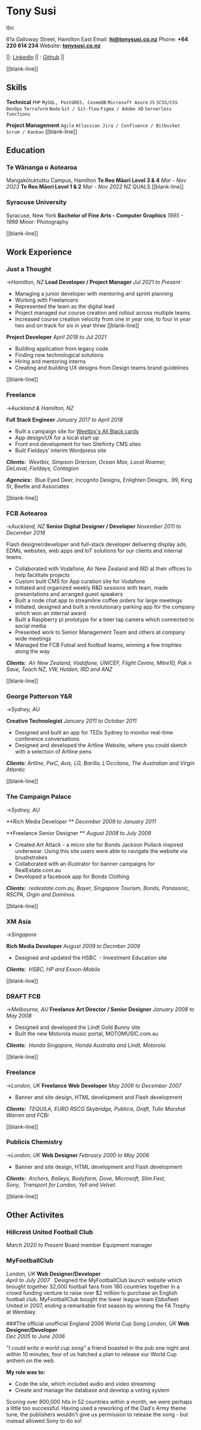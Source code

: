 # **Tony Susi**
tbc

61a Galloway Street, Hamilton East
Email: **<hi@tonysusi.co.nz>**
Phone: **+64 220 614 234**
Website: **[tonysusi.co.nz](tonysusi.co.nz)**

||: [LinkedIn](https://www.linkedin.com/in/tonysusi) || : [Github](https://github.com/tonysusi) ||

[[blank-line]]


## Skills

**Technical**
`PHP`
`MySQL, PostGRES, CosmoDB`
`Microsoft Azure`
`JS`
`SCSS/CSS`
`DevOps`
`Terraform`
`Node`
`Git / Git-flow`
`Figma / Adobe XD`
`Serverless functions`

**Project Management**
`Agile`
`Atlassian Jira / Confluence / Bitbucket`
`Scrum / Kanban`
[[blank-line]]

## Education

### Te Wānanga o Aotearoa
Mangakōtuktutku Campus, Hamilton
**Te Reo Māori Level 3 & 4**
_Mar - Nov 2023_
**Te Reo Māori Level 1 & 2**
_Mar - Nov 2022_
NZ QUALS
[[blank-line]]

### Syracuse University
Syracuse, New York
**Bachelor of Fine Arts - Computer Graphics**
_1995 - 1999_
Minor: Photography

[[blank-line]]


## Work Experience

### Just a Thought
->_Hamilton, NZ_
**Lead Developer / Project Manager**
_Jul 2021 to Present_

- Managing a junior developer with mentoring and sprint planning
- Working with Freelancers
- Represented the team as the digital lead
- Project managed our course creation and rollout across multiple teams 
- Increased course creation velocity from one in year one, to four in year two and on track for six in year three
[[blank-line]]

**Project Developer**
_April 2018 to Jul 2021_

- Building application from legacy code 
- Finding new technological solutions
- Hiring and mentoring interns
- Creating and building UX designs from Design teams brand guidelines


[[blank-line]]

### Freelance
->_Auckland & Hamilton, NZ_

**Full Stack Engineer**
_January 2017 to April 2018_

- Built a campaign site for [Weetbix's All Black cards](https://daretodream.weetbix.co.nz/)
- App design/UX for a local start up 
- Front end development for two Sitefinity CMS sites 
- Built Fieldays’ interim Wordpress site

_**Clients:**  Weetbix, Simpson Grierson, Ocean Max, Local Roamer, DeLaval, Fieldays, Contagion_

_**Agencies:**_  Blue Eyed Deer, Incognito Designs, Enlighten Designs, .99, King St, Beetle and Associates 

[[blank-line]]

### FCB Aotearoa
->_Auckland, NZ_
**Senior Digital Designer / Developer**
_November 2011 to December 2016_

Flash designer/developer and full-stack developer delivering display ads, EDMs, websites, web apps and IoT solutions for our clients and internal teams.  

- Collaborated with Vodafone, Air New Zealand and IRD at their offices to help facilitate projects 
- Custom built CMS for App curation site for Vodafone  
- Initiated and organized weekly R&D sessions with team, made presentations and arranged guest speakers  
- Built a node chat app to streamline coffee orders for large meetings 
- Initiated, designed and built a revolutionary parking app for the company which won an internal award 
- Built a Raspberry pi prototype for a beer tap camera which connected to social media 
- Presented work to Senior Management Team and others at company wide meetings 
- Managed the FCB Futsal and football teams, winning a few trophies along the way 

_**Clients:**  Air New Zealand, Vodafone, UNICEF, Flight Centre, Mitre10, Pak n Save, Teach NZ, VW, Holden, IRD and ANZ_

[[blank-line]]


### George Patterson  Y&R
->_Sydney, AU_

**Creative Technologist**
_January 2011 to October 2011_

- Designed and built an app for TEDx Sydney to monitor real-time conference conversations 
- Designed and developed the Artline Website, where you could sketch with a selection of Artline pens 

_**Clients:** Artline, PwC, Avis, LG, Barilla, L’Occitane, The Australian and Virgin Atlantic_

[[blank-line]]

### The Campaign Palace
->_Sydney, AU_

**Rich Media Developer **
_December 2009 to January 2011_

**Freelance Senior Designer **
_August 2008 to July 2009_

- Created Art Attack - a micro site for Bonds Jackson Pollack inspired underwear. Using this site users were able to navigate the website via brushstrokes  
- Collaborated with an illustrator for banner campaigns for RealEstate.com.au 
- Developed a facebook app for Bonds Clothing 

_**Clients:**  realestate.com.au, Bayer, Singapore Tourism, Bonds, Panasonic, RSCPA, Orgin and Dominos._

[[blank-line]]

### XM Asia 
->_Singapore_

**Rich Media Developer**
_August 2009 to Decmber 2009_

- Designed and updated the HSBC  - Investment Education site 

_**Clients:**  HSBC, HP and Exxon-Mobile_

[[blank-line]]

### DRAFT FCB
->_Melbourne, AU_
**Freelance Art Director / Senior Designer**
_January 2008 to May 2008_

- Designed and developed the Lindt Gold Bunny site 
- Built the new Motorola music portal, MOTOMUSIC.com.au 

_**Clients:**  Honda Singapore, Honda Australia and Lindt, Motorola._

[[blank-line]]

### Freelance
->_London, UK_
**Freelance Web Developer**
_May 2006 to December 2007_

- Banner and site design, HTML development and Flash development

_**Clients:**  TEQUILA\, EURO RSCG Skybridge, Publicis, Draft, Tullo Marshal Warren and FCBi_

[[blank-line]]

### Publicis Chemistry 
->_London, UK_
**Web Designer**
_February 2000 to May 2006_

- Banner and site design, HTML development and Flash development 

_**Clients:**  Archers, Baileys, Bodyform, Dove, Microsoft, Slim.Fast, Sony,  Transport for London, Yell and Velvet._

[[blank-line]]

## Other Activites
### Hillcrest United Football Club
_March 2020 to Present_
Board member 
Equipment manager

### MyFootballClub 
_London, UK_
**Web Designer/Developer**  
_April to July 2007_    
Designed the MyFootballClub launch website which brought together 32,000 football fans from 180 countries together in a crowd funding venture to raise over $2 million to purchase an English football club. MyFootballClub bought the lower league team Ebbsfleet United in 2007, ending a remarkable first season by winning the FA Trophy at Wembley. 

###The official unofficial England 2006 World Cup Song 
_London, UK_
**Web Designer/Developer**  
_Dec 2005 to June 2006_

_"I could write a world cup song"_ a friend boasted in the pub one night and within 10 minutes, four of us hatched a plan to release our World Cup anthem on the web.  

**My role was to:**  
- Code the site, which included audio and video streaming  
- Create and manage the database and develop a voting system   

Scoring over 800,000 hits in 52 countries within a month, we were perhaps a little too successful. Having used a reworking of the Dad's Army theme tune, the publishers wouldn't give us permission to release the song - but instead allowed Sony to do so! 
